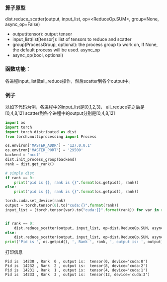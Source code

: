 ### 算子原型
 dist.reduce_scatter(output, input_list, op=<ReduceOp.SUM>, group=None, async_op=False)
- output(tensor): output tensor
- input_list(list[tensor]): list of tensors to reduce and scatter
- group(ProcessGroup, optional): the process group to work on, If None, the default process will be used. async_op
- async_op(bool, optional)

### 函数功能：
各进程input_list做all_reduce操作，然后scatter到各个output中。

### 例子
以如下代码为例，各进程中的input_list是[0,1,2,3]，
all_reduce完之后是[0,4,8,12]
scatter到各个进程中的output分别是[0,4,8,12]

```python
import os
import torch
import torch.distributed as dist
from torch.multiprocessing import Process

os.environ['MASTER_ADDR'] = '127.0.0.1'
os.environ['MASTER_PORT'] = '29500'
backend = 'nccl'
dist.init_process_group(backend)
rank = dist.get_rank()

# simple dist
if rank == 0:
    print("pid is {}, rank is {}".format(os.getpid(), rank))
else:
    print("pid is {}, rank is {}".format(os.getpid(), rank))

torch.cuda.set_device(rank)
output = torch.tensor(0).to("cuda:{}".format(rank))
input_list = [torch.tensor(var).to("cuda:{}".format(rank)) for var in range(4)]


if rank == 0:
    dist.reduce_scatter(output, input_list, op=dist.ReduceOp.SUM, async_op=False)
else:
    dist.reduce_scatter(output, input_list, op=dist.ReduceOp.SUM, async_op=False)
print('Pid is ', os.getpid(), ', Rank ', rank, ', output is: ', output)
```
打印信息
```
Pid is  14230 , Rank  0 , output is:  tensor(0, device='cuda:0')
Pid is  14232 , Rank  2 , output is:  tensor(8, device='cuda:2')
Pid is  14231 , Rank  1 , output is:  tensor(4, device='cuda:1')
Pid is  14233 , Rank  3 , output is:  tensor(12, device='cuda:3')
```
